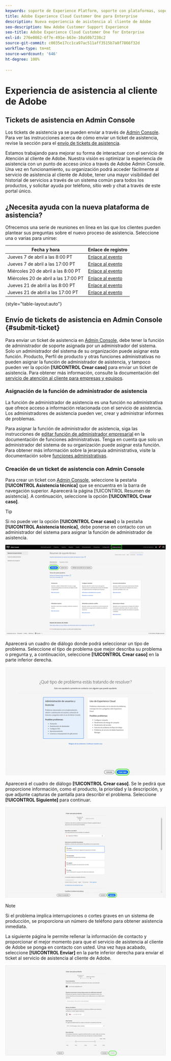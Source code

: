 ```yaml
---
keywords: soporte de Experience Platform, soporte con plataformas, soporte con servicios inteligentes, asistencia al cliente con IA, soporte de inteligencia artificial aplicada a la atribución, soporte de RTCDP, envío de tickets de asistencia, asistencia al cliente
title: Adobe Experience Cloud Customer One para Enterprise
description: Nueva experiencia de asistencia al cliente de Adobe
seo-description: New Adobe Customer Support Experience
seo-title: Adobe Experience Cloud Customer One for Enterprise
exl-id: 276e0862-6f7e-491e-b63e-10a50b7238c2
source-git-commit: c0035e17cc1ca97ac511aff3515b7a8f7866f32d
workflow-type: tm+mt
source-wordcount: '646'
ht-degree: 100%

---
```


# Experiencia de asistencia al cliente de Adobe

## Tickets de asistencia en Admin Console

Los tickets de asistencia ya se pueden enviar a través de [Admin Console](https://adminconsole.adobe.com/). Para ver las instrucciones acerca de cómo enviar un ticket de asistencia, revise la sección para el [envío de tickets de asistencia](#submit-ticket).

Estamos trabajando para mejorar su forma de interactuar con el servicio de Atención al cliente de Adobe. Nuestra visión es optimizar la experiencia de asistencia con un punto de acceso único a través de Adobe Admin Console. Una vez en funcionamiento, su organización podrá acceder fácilmente al servicio de asistencia al cliente de Adobe, tener una mayor visibilidad del historial de servicios a través de un sistema común para todos los productos, y solicitar ayuda por teléfono, sitio web y chat a través de este portal único.

## ¿Necesita ayuda con la nueva plataforma de asistencia?

Ofrecemos una serie de reuniones en línea en las que los clientes pueden plantear sus preguntas sobre el nuevo proceso de asistencia. Seleccione una o varias para unirse:

| Fecha y hora | Enlace de registro |
|--- |--- |
| Jueves 7 de abril a las 8:00 PT | [Enlace al evento](https://event.on24.com/wcc/r/3723732/5288A3B031AD858BF241EB0C0057CD85) |
| Jueves 7 de abril a las 17:00 PT | [Enlace al evento](https://event.on24.com/wcc/r/3723733/286EFEA9E8D9B6BB49464862F5414B8C) |
| Miércoles 20 de abril a las 8:00 PT | [Enlace al evento](https://event.on24.com/wcc/r/3712143/05DAF046E4BB864E7C313B056ADE4EB2) |
| Miércoles 20 de abril a las 17:00 PT | [Enlace al evento](https://event.on24.com/wcc/r/3723740/A9EDA45FA61D3FFC4BF713419B677F16) |
| Jueves 21 de abril a las 8:00 PT | [Enlace al evento](https://event.on24.com/wcc/r/3723741/C7EBCD38583D4D7AFCBD56029EB17C98) |
| Jueves 21 de abril a las 17:00 PT | [Enlace al evento](https://event.on24.com/wcc/r/3723743/6F41ED2648A621F1419A56F0A52F4446) |

{style=&quot;table-layout:auto&quot;}

## Envío de tickets de asistencia en Admin Console {#submit-ticket}

Para enviar un ticket de asistencia en [Admin Console](https://adminconsole.adobe.com/), debe tener la función de administrador de soporte asignada por un administrador del sistema. Solo un administrador del sistema de su organización puede asignar esta función. Producto, Perfil de producto y otras funciones administrativas no pueden asignar la función de administrador de asistencia, y tampoco pueden ver la opción **[!UICONTROL Crear caso]** para enviar un ticket de asistencia. Para obtener más información, consulte la documentación del [servicio de atención al cliente para empresas y equipos](customer-care.md).

### Asignación de la función de administrador de asistencia

La función de administrador de asistencia es una función no administrativa que ofrece acceso a información relacionada con el servicio de asistencia. Los administradores de asistencia pueden ver, crear y administrar informes de problemas.

Para asignar la función de administrador de asistencia, siga las instrucciones de [editar función de administrador empresarial](admin-roles.md#add-admin-teams) en la documentación de funciones administrativas. Tenga en cuenta que solo un administrador del sistema de su organización puede asignar esta función. Para obtener más información sobre la jerarquía administrativa, visite la documentación sobre [funciones administrativas](admin-roles.md).

### Creación de un ticket de asistencia con Admin Console

Para crear un ticket con [Admin Console](https://adminconsole.adobe.com/), seleccione la pestaña **[!UICONTROL Asistencia técnica]** que se encuentra en la barra de navegación superior. Aparecerá la página [!UICONTROL Resumen de asistencia]. A continuación, seleccione la opción **[!UICONTROL Crear caso]**.

>[!TIP]
>
> Si no puede ver la opción **[!UICONTROL Crear caso]** o la pestaña **[!UICONTROL Asistencia técnica]**, debe ponerse en contacto con un administrador del sistema para asignar la función de administrador de asistencia.

![Pestaña Asistencia de Admin Console](./assets/Support.png)

Aparecerá un cuadro de diálogo donde podrá seleccionar un tipo de problema. Seleccione el tipo de problema que mejor describa su problema o pregunta y, a continuación, seleccione **[!UICONTROL Crear caso]** en la parte inferior derecha.

![Seleccionar problema](./assets/select-case-type.png)

Aparecerá el cuadro de diálogo **[!UICONTROL Crear caso]**. Se le pedirá que proporcione información, como el producto, la prioridad y la descripción, y que adjunte capturas de pantalla para describir el problema. Seleccione **[!UICONTROL Siguiente]** para continuar.

![crear caso](./assets/create_case.png)

>[!NOTE]
>
> Si el problema implica interrupciones o cortes graves en un sistema de producción, se proporciona un número de teléfono para obtener asistencia inmediata.

La siguiente página le permite rellenar la información de contacto y proporcionar el mejor momento para que el servicio de asistencia al cliente de Adobe se ponga en contacto con usted. Una vez haya acabado, seleccione **[!UICONTROL Enviar]** en la parte inferior derecha para enviar el ticket al servicio de asistencia al cliente de Adobe.

![Enviar ticket](./assets/submit_case.png)

<!--

## What About the Legacy Systems?

New Tickets/Cases will no longer be able to be submitted in legacy systems as of May 11th.  The [Admin Console](https://adminconsole.adobe.com/) will be used to submit new tickets/cases.

### Existing Tickets/Cases

* Between May 11th and May 20th the legacy systems will remain available to work existing tickets/cases to completion.
* Beginning May 20th the support team will migrate remaining open cases from the legacy systems to the new support experience.  You will receive an email notification regarding how to contact support to continue to work these cases.
-->

